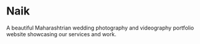 
# Naik

A beautiful Maharashtrian wedding photography and videography portfolio website showcasing our services and work.
